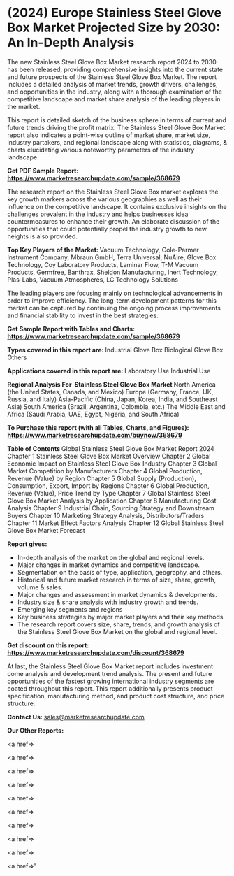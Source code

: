 # (2024) Europe Stainless Steel Glove Box Market Projected Size by 2030: An In-Depth Analysis

The new Stainless Steel Glove Box Market research report 2024 to 2030 has been released, providing comprehensive insights into the current state and future prospects of the Stainless Steel Glove Box Market. The report includes a detailed analysis of market trends, growth drivers, challenges, and opportunities in the industry, along with a thorough examination of the competitive landscape and market share analysis of the leading players in the market.

This report is detailed sketch of the business sphere in terms of current and future trends driving the profit matrix. The Stainless Steel Glove Box Market report also indicates a point-wise outline of market share, market size, industry partakers, and regional landscape along with statistics, diagrams, &amp; charts elucidating various noteworthy parameters of the industry landscape.

<strong><b>Get PDF Sample Report: <a href=https://www.marketresearchupdate.com/sample/368679>https://www.marketresearchupdate.com/sample/368679</a></b></strong>

The research report on the Stainless Steel Glove Box market explores the key growth markers across the various geographies as well as their influence on the competitive landscape. It contains exclusive insights on the challenges prevalent in the industry and helps businesses idea countermeasures to enhance their growth. An elaborate discussion of the opportunities that could potentially propel the industry growth to new heights is also provided.

<strong><b>Top Key Players of the Market:
</b></strong>Vacuum Technology, Cole-Parmer Instrument Company, Mbraun GmbH, Terra Universal, NuAire, Glove Box Technology, Coy Laboratory Products, Laminar Flow, T-M Vacuum Products, Germfree, Banthrax, Sheldon Manufacturing, Inert Technology, Plas-Labs, Vacuum Atmospheres, LC Technology Solutions<strong><b>
</b></strong>

The leading players are focusing mainly on technological advancements in order to improve efficiency. The long-term development patterns for this market can be captured by continuing the ongoing process improvements and financial stability to invest in the best strategies.

<strong><b>Get Sample Report with Tables and Charts: <a href=https://www.marketresearchupdate.com/sample/368679>https://www.marketresearchupdate.com/sample/368679</a></b></strong>

<strong><b>Types covered in this report are:
</b></strong>Industrial Glove Box
Biological Glove Box
Others<strong><b>
</b></strong>

<strong><b>Applications covered in this report are:
</b></strong>Laboratory Use
Industrial Use<strong><b>
</b></strong>

<strong><b>Regional Analysis For  Stainless Steel Glove Box Market</b></strong><strong><b>
</b></strong>North America (the United States, Canada, and Mexico)
Europe (Germany, France, UK, Russia, and Italy)
Asia-Pacific (China, Japan, Korea, India, and Southeast Asia)
South America (Brazil, Argentina, Colombia, etc.)
The Middle East and Africa (Saudi Arabia, UAE, Egypt, Nigeria, and South Africa)

<strong><b>To Purchase this report (with all Tables, Charts, and Figures): <a href=https://www.marketresearchupdate.com/buynow/368679>https://www.marketresearchupdate.com/buynow/368679</a></b></strong>

<strong><b>Table of Contents</b></strong><strong><b>
</b></strong>Global Stainless Steel Glove Box Market Report 2024
Chapter 1 Stainless Steel Glove Box Market Overview
Chapter 2 Global Economic Impact on Stainless Steel Glove Box Industry
Chapter 3 Global Market Competition by Manufacturers
Chapter 4 Global Production, Revenue (Value) by Region
Chapter 5 Global Supply (Production), Consumption, Export, Import by Regions
Chapter 6 Global Production, Revenue (Value), Price Trend by Type
Chapter 7 Global Stainless Steel Glove Box Market Analysis by Application
Chapter 8 Manufacturing Cost Analysis
Chapter 9 Industrial Chain, Sourcing Strategy and Downstream Buyers
Chapter 10 Marketing Strategy Analysis, Distributors/Traders
Chapter 11 Market Effect Factors Analysis
Chapter 12 Global Stainless Steel Glove Box Market Forecast

<strong><b>Report gives:</b></strong>

- In-depth analysis of the market on the global and regional levels.
- Major changes in market dynamics and competitive landscape.
- Segmentation on the basis of type, application, geography, and others.
- Historical and future market research in terms of size, share, growth, volume &amp; sales.
- Major changes and assessment in market dynamics &amp; developments.
- Industry size &amp; share analysis with industry growth and trends.
- Emerging key segments and regions
- Key business strategies by major market players and their key methods.
- The research report covers size, share, trends, and growth analysis of the Stainless Steel Glove Box Market on the global and regional level.

<strong><b>Get discount on this report: <a href=https://www.marketresearchupdate.com/discount/368679>https://www.marketresearchupdate.com/discount/368679</a></b></strong>

At last, the Stainless Steel Glove Box Market report includes investment come analysis and development trend analysis. The present and future opportunities of the fastest growing international industry segments are coated throughout this report. This report additionally presents product specification, manufacturing method, and product cost structure, and price structure.

<strong><b>Contact Us:
</b></strong>sales@marketresearchupdate.com

<strong>Our Other Reports:</strong>

<a href=></a>

<a href=></a>

<a href=></a>

<a href=></a>

<a href=></a>

<a href=></a>

<a href=></a>

<a href=></a>

<a href=></a>

<a href=></a>"
